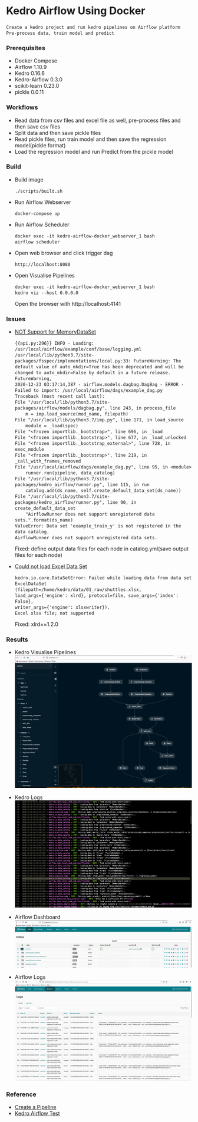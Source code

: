 # Kedro Airflow Using Docker
    Create a kedro project and run kedro pipelines on Airflow platform
    Pre-process data, train model and predict

### Prerequisites
+ Docker Compose
+ Airflow 1.10.9
+ Kedro 0.16.6
+ Kedro-Airflow 0.3.0
+ scikit-learn 0.23.0
+ pickle 0.0.11

### Workflows
+ Read data from csv files and excel file as well, pre-process files and then save csv files
+ Split data and then save pickle files
+ Read pickle files, run train model and then save the regression model(pickle format)
+ Load the regression model and run Predict from the pickle model

### Build
+ Build image
    ```
    ./scripts/build.sh
    ```

+ Run Airflow Webserver
    ```
    docker-compose up
    ```

+ Run Airflow Scheduler
    ```
    docker exec -it kedro-airflow-docker_webserver_1 bash
    airflow scheduler
    ```

+ Open web browser and click trigger dag
    ```
    http://localhost:8080
    ```

+ Open Visualise Pipelines
    ```
    docker exec -it kedro-airflow-docker_webserver_1 bash
    kedro viz --host 0.0.0.0
    ```
    Open the browser with http://localhost:4141

### Issues
+ [NOT Support for MemoryDataSet](https://github.com/quantumblacklabs/kedro-airflow/issues/41)
    ```
    {{api.py:296}} INFO - Loading: /usr/local/airflow/example/conf/base/logging.yml
    /usr/local/lib/python3.7/site-packages/fsspec/implementations/local.py:33: FutureWarning: The default value of auto_mkdir=True has been deprecated and will be changed to auto_mkdir=False by default in a future release.
    FutureWarning,
    2020-12-23 03:17:14,387 - airflow.models.dagbag.DagBag - ERROR - Failed to import: /usr/local/airflow/dags/example_dag.py
    Traceback (most recent call last):
    File "/usr/local/lib/python3.7/site-packages/airflow/models/dagbag.py", line 243, in process_file
        m = imp.load_source(mod_name, filepath)
    File "/usr/local/lib/python3.7/imp.py", line 171, in load_source
        module = _load(spec)
    File "<frozen importlib._bootstrap>", line 696, in _load
    File "<frozen importlib._bootstrap>", line 677, in _load_unlocked
    File "<frozen importlib._bootstrap_external>", line 728, in exec_module
    File "<frozen importlib._bootstrap>", line 219, in _call_with_frames_removed
    File "/usr/local/airflow/dags/example_dag.py", line 95, in <module>
        runner.run(pipeline, data_catalog)
    File "/usr/local/lib/python3.7/site-packages/kedro_airflow/runner.py", line 115, in run
        catalog.add(ds_name, self.create_default_data_set(ds_name))
    File "/usr/local/lib/python3.7/site-packages/kedro_airflow/runner.py", line 90, in create_default_data_set
        "AirflowRunner does not support unregistered data sets.".format(ds_name)
    ValueError: Data set 'example_train_y' is not registered in the data catalog.
    AirflowRunner does not support unregistered data sets.

    ```
    Fixed: define output data files for each node in catalog.yml(save output files for each node)

+ [Could not load Excel Data Set](https://exerror.com/xlrd-biffh-xlrderror-excel-xlsx-file-not-supported/)
    ```
    kedro.io.core.DataSetError: Failed while loading data from data set ExcelDataSet
    (filepath=/home/kedro/data/01_raw/shuttles.xlsx,
    load_args={'engine': xlrd}, protocol=file, save_args={'index': False},
    writer_args={'engine': xlsxwriter}).
    Excel xlsx file; not supported
    ```
    Fixed: xlrd==1.2.0


### Results
+ Kedro Visualise Pipelines
![Kedro Viz](images/Kedro-Viz.jpg)

+ Kedro Logs
![Kedro Logs](images/Kedro-Logs.jpg)

+ Airflow Dashboard
![Airflow Dashboard](images/Airflow-Dashboard.jpg)

+ Airflow Logs
![Airflow Logs](images/Airflow-Logs.jpg)

### Reference
+ [Create a Pipeline](https://kedro.readthedocs.io/en/0.16.6/03_tutorial/04_create_pipelines.html)
+ [Kedro Airflow Test](https://github.com/evanmiller29/kedro-airflow-test)
